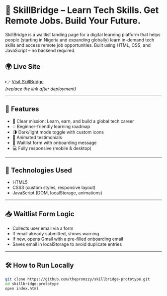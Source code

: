 # 🚀 SkillBridge – Learn Tech Skills. Get Remote Jobs. Build Your Future.

SkillBridge is a waitlist landing page for a digital learning platform that helps people (starting in Nigeria and expanding globally) learn in-demand tech skills and access remote job opportunities. Built using HTML, CSS, and JavaScript – no backend required.

## 🌍 Live Site
👉 [Visit SkillBridge](https://your-netlify-link.netlify.app)  
*(replace the link after deployment)*

---

## 📌 Features

- 🎯 Clear mission: Learn, earn, and build a global tech career
- 💡 Beginner-friendly learning roadmap
- 🌗 Dark/light mode toggle with custom icons
- 💬 Animated testimonials
- 📩 Waitlist form with onboarding message
- 💻 Fully responsive (mobile & desktop)

---

## 🧪 Technologies Used

- HTML5  
- CSS3 (custom styles, responsive layout)  
- JavaScript (DOM, localStorage, animations)

---

## 📥 Waitlist Form Logic

- Collects user email via a form
- If email already submitted, shows warning
- If new, opens Gmail with a pre-filled onboarding email
- Saves email in localStorage to avoid duplicate entries

---

## 🛠 How to Run Locally

```bash
git clone https://github.com/thepromzzy/skillbridge-prototype.git
cd skillbridge-prototype
open index.html
